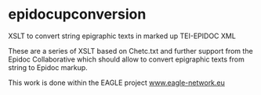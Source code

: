 epidocupconversion
==================

XSLT to convert string epigraphic texts in marked up TEI-EPIDOC XML


These are a series of XSLT based on Chetc.txt and further support from the Epidoc Collaborative which should allow to
convert epigraphic texts from string to Epidoc markup.

This work is done within the EAGLE project www.eagle-network.eu
